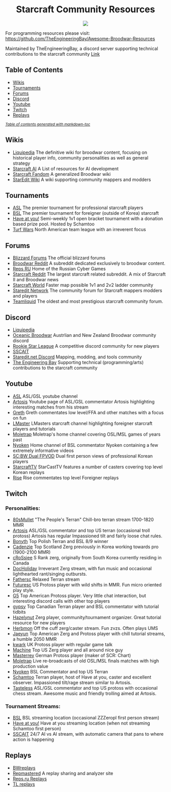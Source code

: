 <div align="center">
  <h1>
    Starcraft Community Resources
  </h1>

![](https://badgen.net/github/last-commit/TheEngineeringBay/Starcraft-Community-Resources)
</div>

For programming resources please visit: 
https://github.com/TheEngineeringBay/Awesome-Broodwar-Resources

Maintained by TheEngineeringBay, a discord server supporting technical contributions to the starcraft community [Link](https://discord.com/invite/cV5tzs5)

## Table of Contents
- [Wikis](#Wiki)
- [Tournaments](#Tournaments)
- [Forums](#forums)
- [Discord](#discord)
- [Youtube](#youtube)
- [Twitch](#twitch)
- [Replays](#replays)


<small><i><a href='http://ecotrust-canada.github.io/markdown-toc/'>Table of contents generated with markdown-toc</a></i></small>

## Wikis
- [Liquipedia](https://liquipedia.net/starcraft/Main_Page) The definitive wiki for broodwar content, focusing on historical player info, community personalities as well as general strategy
- [Starcraft AI](http://www.starcraftai.com/wiki/Main_Page) A List of resources for AI development
- [Starcraft Fandom](https://starcraft.fandom.com/wiki/StarCraft:_Remastered) A generalized Broodwar wiki
- [StarEdit Wiki](http://www.staredit.net/wiki/index.php/Main_Page) A wiki supporting community mappers and modders

## Tournaments
- [ASL](https://www.youtube.com/watch?v=ta-zZKfeZUA&list=PLo2fPnM8EiQxasMyU-dcUGlrNzqeX_jAL) The premier tournament for professional starcraft players
- [BSL](https://bombasticstarleague.com/) The premier tournament for foreigner (outside of Korea) starcraft
- [Have at you!](https://battlefy.com/have-at-you) Semi-weekly 1v1 open bracket tournament with a donation based prize pool. Hosted by Schamtoo
- [Turf Wars](https://liquipedia.net/starcraft/Turf_Wars) North American team league with an irreverent focus

## Forums
- [Blizzard Forums](https://us.forums.blizzard.com/en/starcraft/) The official blizzard forums
- [Broodwar Reddit](https://www.reddit.com/r/broodwar/)  A subreddit dedicated exclusively to broodwar content.
- [Reps RU](https://defiler.ru/) Home of the Russian Cyber Games
- [Starcraft Reddit](https://www.reddit.com/r/starcraft/) The largest starcraft related subreddit. A mix of Starcraft II and Broodwar news 
- [Starcraft World](https://starcraftworld.com/) Faster map possible 1v1 and 2v2 ladder community
- [Staredit Network](http://www.staredit.net/) The community forum for Starcraft mappers modders and players
- [Teamliquid](https://tl.net/) The oldest and most prestigious starcraft community forum. 

## Discord
- [Liquipedia](https://discord.com/invite/liquipedia) 
- [Oceanic Broodwar](https://discord.gg/QgH72rb) Austrlian and New Zealand Broodwar community discord
- [Rookie Star League](https://discord.com/invite/Q5xScXGMss) A competitive discord community for new players
- [SSCAIT](https://discord.com/channels/226400736013975552/746721989791711312/746722414871969832)
- [Staredit.net Discord](https://discord.gg/rKs3NDc) Mapping, modding, and tools community
- [The Engineering Bay](https://discord.com/invite/cV5tzs5) Supporting technical (programming/arts) contributions to the starcraft community

## Youtube
- [ASL](https://www.youtube.com/channel/UCK5eBtuoj_HkdXKHNmBLAXg) ASL/GSL youtube channel
- [Artosis](https://www.youtube.com/channel/UCuOqvRRt9GqyIUVTwSB4Ucg) Youtube page of ASL/GSL commentator Artosis highlighting interesting matches from his stream
- [Greth](https://www.youtube.com/channel/UCesqVQjpqMSeuuzFa8sJiaA) Greth commentates low level/FFA and other matches with a focus on fun
- [LMaster](https://www.youtube.com/channel/UCUivqdspU_ISSGr3C33oamw) LMasters starcraft channel highlighting foreigner starcraft players and tutorials 
- [Moletrap](https://www.youtube.com/channel/UCca8V5RAsfnAegDl4bR2K2Q) Moletrap's home channel covering OSL/MSL games of years past
- [Nyoken](https://www.youtube.com/channel/UCfnhc230Rvg9yOzDr-Y_dBQ) Home channel of BSL commentator Nyoken containing a few extremely informative videos
- [SC:BW Dual FPVOD](https://www.youtube.com/channel/UCBy3Tyss3Efm9rIUuj0X00Q) Dual first person views of professional Korean players
- [StarcraftTV](https://www.youtube.com/channel/UCZv1jNT2Fe3uLC9oPrw9oOQ) StarCastTV features a number of casters covering top level Korean replays
- [Rise](https://www.youtube.com/channel/UCWC62qc2upqCyZPLT6qtxGA) Rise commentates top level Foreigner replays


## Twitch
### Personalities:
- [80sMullet](https://www.twitch.tv/80smullet) "The People's Terran" Chill-bro terran stream 1700-1820 MMR
- [Artosis](https://www.twitch.tv/artosis) ASL/GSL commentator and top US terran (occasional troll protoss) Artosis has regular Impassioned tilt and fairly loose chat rules.
- [Bonyth](https://www.twitch.tv/bonyth) Top Polish Terran and BSL 8/9 winner 
- [Cadenzie](https://www.twitch.tv/cadenzie) Top Scotland Zerg previously in Korea working towards pro  (1900-2100 MMR)
- [cRoSsiee](https://www.twitch.tv/crossiee) S Rank zerg, originally from South Korea currently residing in Canada
- [DocHoliday](https://www.twitch.tv/docholiday_tv) Irreverant Zerg stream, with fun music and occasional lighthearted rant/singing outbursts.
- [Fathersc](https://www.twitch.tv/father_sc) Relaxed Terran stream
- [Futuresc](https://www.twitch.tv/future_sc) US Protoss player with wild shifts in MMR. Fun micro oriented play style. 
- [G5](https://www.twitch.tv/g5media) Top American Protoss player. Very little chat interaction, but interesting discord calls with other top players
- [gypsy](https://www.twitch.tv/gypsy93) Top Canadian Terran player and BSL commentator with tutorial tidbits
- [Hazelynut](https://www.twitch.tv/hazelynut) Zerg player, community/tournament organizer. Great tutorial resource for new players
- [Herbmon](https://www.twitch.tv/herbmon) Off the cuff zerg/caster stream. Fun zvzs. Often plays UMS
- [Jaeyun](https://www.twitch.tv/jaeyun) Top American Zerg and Protoss player with chill tutorial streams, a humble 2050 MMR
- [kwark](https://www.twitch.tv/kwark_uk) UK Protoss player with regular game talk
- [Machine](https://www.twitch.tv/machineusa) Top US Zerg player and all around nice guy
- [Masterrey](https://www.twitch.tv/masterrey) German Protoss player (maker of SCR: Chart)
- [Moletrap](https://www.twitch.tv/moletrap) Live re-broadcasts of old OSL/MSL finals matches with high production value 
- [Nyoken](https://www.twitch.tv/nyoken) BSL Commentator and top US Terran 
- [Schamtoo](https://www.twitch.tv/schamtoo) Terran player, host of Have at you, caster and excellent observer. Impassioned tilt/rage stream similar to Artosis.
- [Tasteless](https://www.twitch.tv/tastelesstv) ASL/GSL commentator and top US protoss with occasional chess stream. Awesome music and friendly trolling aimed at Artosis. 

### Tournament Streams:
- [BSL](https://www.twitch.tv/zzzeropl) BSL streaming location (occasional ZZZeropl first person stream)
- [Have at you!](https://www.twitch.tv/schamtoo) Have at you streaming location (when not streaming Schamtoo first person)
- [SSCAIT](https://www.twitch.tv/sscait) 24/7 AI vs AI stream, with automatic camera that pans to where action is happening


## Replays
- [BWreplays](http://bwreplays.com/) 
- [Repmastered](https://repmastered.app/) A replay sharing and analyzer site
- [Reps.ru Replays](https://reps.ru/replay?type=user)
- [TL replays](https://tl.net/replay/)
